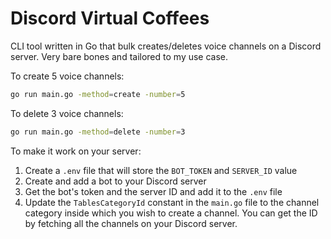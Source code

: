 # Discord Virtual Coffees

CLI tool written in Go that bulk creates/deletes voice channels on a Discord server. Very bare bones and tailored to my use case.

To create 5 voice channels:

```bash
go run main.go -method=create -number=5
```

To delete 3 voice channels:

```bash
go run main.go -method=delete -number=3
```

To make it work on your server:

1. Create a `.env` file that will store the `BOT_TOKEN` and `SERVER_ID` value
2. Create and add a bot to your Discord server
3. Get the bot's token and the server ID and add it to the `.env` file
4. Update the `TablesCategoryId` constant in the `main.go` file to the channel category inside which you wish to create a channel. You can get the ID by fetching all the channels on your Discord server.
